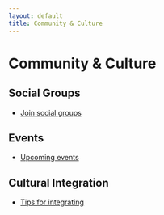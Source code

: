 ```yaml
---
layout: default
title: Community & Culture
---
```


# Community & Culture

## Social Groups
- [Join social groups](#)

## Events
- [Upcoming events](#)

## Cultural Integration
- [Tips for integrating](#)